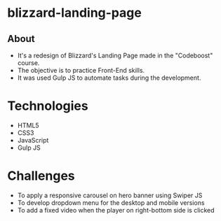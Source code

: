 # blizzard-landing-page

## About
- It's a redesign of Blizzard's Landing Page made in the "Codeboost" course. 
- The objective is to practice Front-End skills.
- It was used Gulp JS to automate tasks during the development.

# Technologies 
- HTML5
- CSS3
- JavaScript
- Gulp JS

# Challenges
- To apply a responsive carousel on hero banner using Swiper JS
- To develop dropdown menu for the desktop and mobile versions
- To add a fixed video when the player on right-bottom side is clicked
